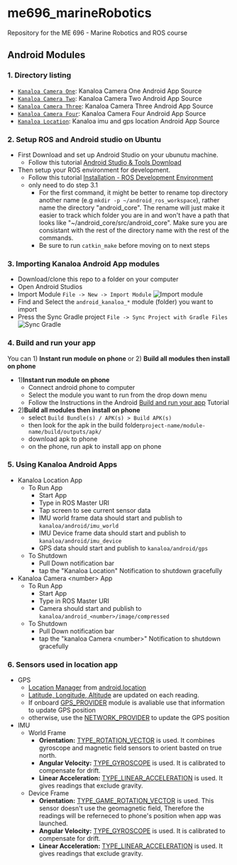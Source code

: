 # me696_marineRobotics
Repository for the ME 696 - Marine Robotics and ROS course

## Android Modules
### 1. Directory listing
 - [`Kanaloa Camera One`](</Android Modules/android_kanaloa_camera_one>): Kanaloa Camera One Android App Source
 - [`Kanaloa Camera Two`](</Android Modules/android_kanaloa_camera_two>): Kanaloa Camera Two Android App Source
 - [`Kanaloa Camera Three`](</Android Modules/android_kanaloa_camera_three>): Kanaloa Camera Three Android App Source
 - [`Kanaloa Camera Four`](</Android Modules/android_kanaloa_camera_four>): Kanaloa Camera Four Android App Source
 - [`Kanaloa Location`](</Android Modules/android_kanaloa_location>): Kanaloa imu and gps location Android App Source
 
### 2. Setup ROS and Android studio on Ubuntu
  - First Download and set up Android Studio on your ubunutu machine. 
      * Follow this tutorial [Android Studio & Tools Download](http://wiki.ros.org/android/kinetic/Android%20Studio/Download)
  - Then setup your ROS environment for development.
      * Follow this tutorial [Installation - ROS Development Environment](http://wiki.ros.org/android/Tutorials/kinetic/Installation%20-%20ROS%20Development%20Environment)
      * only need to do step 3.1
          + For the first command, it might be better to rename top directory another name (e.g ```mkdir -p ~/android_ros_workspace```), rather name the directory "android_core". The rename will just make it easier to track which folder you are in and won't have a path that looks like "~/android_core/src/android_core". Make sure you are consistant with the rest of the directory name with the rest of the commands. 
          + Be sure to run ```catkin_make``` before moving on to next steps
  
### 3. Importing Kanaloa Android App modules
  - Download/clone this repo to a folder on your computer
  - Open Android Studios
  - Import Module ```File -> New -> Import Module```
  ![Import module](https://i.stack.imgur.com/Nlpfo.png)
  - Find and Select the ```android_kanaloa_*``` module (folder) you want to import
  - Press the Sync Gradle project ```File -> Sync Project with Gradle Files```
  ![Sync Gradle](https://i.stack.imgur.com/Thqbc.png)
 
### 4. Build and run your app
You can 1) **Instant run module on phone** or 2) **Build all modules then install on phone**
  - 1)**Instant run module on phone**
      * Connect android phone to computer
      * Select the module you want to run from the drop down menu
      * Follow the Instructions in the Android [Build and run your app](https://developer.android.com/studio/run/) Tutorial 
  - 2)**Build all modules then install on phone**
      * select ```Build Bundle(s) / APK(s) > Build APK(s)```
      * then look for the apk in the build folder```project-name/module-name/build/outputs/apk/```
      * download apk to phone
      * on the phone, run apk to install app on phone
  
### 5. Using Kanaloa Android Apps
  - Kanaloa Location App
      * To Run App
          + Start App
          + Type in ROS Master URI
          + Tap screen to see current sensor data
          + IMU world frame data should start and publish to ```kanaloa/android/imu_world```
          + IMU Device frame data should start and publish to ```kanaloa/android/imu_device```
          + GPS data should start and publish to ```kanaloa/android/gps```
      * To Shutdown
          + Pull Down notification bar
          + tap the "Kanaloa Location" Notification to shutdown gracefully
  - Kanaloa Camera \<number\> App
      * To Run App
          + Start App
          + Type in ROS Master URI
          + Camera should start and publish to ```kanaloa/android_<number>/image/compressed```
      * To Shutdown
          + Pull Down notification bar
          + tap the "kanaloa Camera \<number\>" Notification to shutdown gracefully
 
### 6. Sensors used in location app
  - GPS
      * [Location Manager](https://developer.android.com/reference/android/location/LocationManager) from [android.location](https://developer.android.com/reference/android/location/package-summary)
      * [Latitude, Longitude, Altitude](https://developer.android.com/reference/android/location/Location) are updated on each reading.
      * If onboard [GPS_PROVIDER](https://developer.android.com/reference/android/location/LocationManager#GPS_PROVIDER) module is avaliable use that information to update GPS position
      * otherwise, use the [NETWORK_PROVIDER](https://developer.android.com/reference/android/location/LocationManager#NETWORK_PROVIDER) to update the GPS position
  - IMU
      * World Frame
          + **Orientation:** [TYPE_ROTATION_VECTOR](https://developer.android.com/guide/topics/sensors/sensors_motion) is used. It combines gyroscope and magnetic field sensors to orient basted on true north.
          + **Angular Velocity:** [TYPE_GYROSCOPE](https://developer.android.com/guide/topics/sensors/sensors_motion) is used. It is calibrated to compensate for drift.
          + **Linear Acceleration:** [TYPE_LINEAR_ACCELERATION](https://developer.android.com/guide/topics/sensors/sensors_motion) is used. It gives readings that exclude gravity.
      * Device Frame
          + **Orientation:** [TYPE_GAME_ROTATION_VECTOR](https://developer.android.com/guide/topics/sensors/sensors_position) is used. This sensor doesn't use the geomagnetic field, Therefore the readings will be referneced to phone's position when app was launched.
          + **Angular Velocity:** [TYPE_GYROSCOPE](https://developer.android.com/guide/topics/sensors/sensors_motion) is used. It is calibrated to compensate for drift.
          + **Linear Acceleration:** [TYPE_LINEAR_ACCELERATION](https://developer.android.com/guide/topics/sensors/sensors_motion) is used. It gives readings that exclude gravity.
